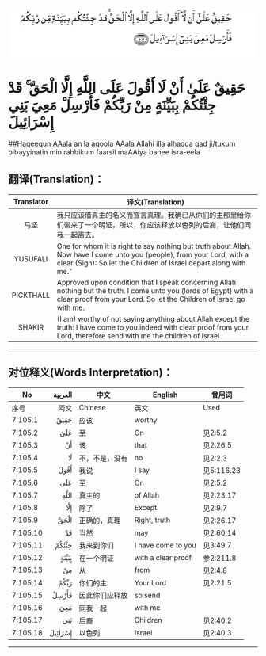 ![007:105](images/007_105.gif)

# حَقِيقٌ عَلَىٰ أَنْ لَا أَقُولَ عَلَى اللَّهِ إِلَّا الْحَقَّ ۚ قَدْ جِئْتُكُمْ بِبَيِّنَةٍ مِنْ رَبِّكُمْ فَأَرْسِلْ مَعِيَ بَنِي إِسْرَائِيلَ 

##Haqeequn AAala an la aqoola AAala Allahi illa alhaqqa qad ji/tukum bibayyinatin min rabbikum faarsil maAAiya banee isra-eela 

## 翻译(Translation)：

| Translator | 译文(Translation)                                            |
| :--------: | ------------------------------------------------------------ |
|    马坚    | 我只应该借真主的名义而宣言真理。我确已从你们的主那里给你们带来了一个明证，所以，你应该释放以色列的后裔，让他们同我一起离去。 |
|  YUSUFALI  | One for whom it is right to say nothing but truth about Allah. Now have I come unto you (people), from your Lord, with a clear (Sign): So let the Children of Israel depart along with me." |
| PICKTHALL  | Approved upon condition that I speak concerning Allah nothing but the truth. I come unto you (lords of Egypt) with a clear proof from your Lord. So let the Children of Israel go with me. |
|   SHAKIR   | (I am) worthy of not saying anything about Allah except the truth: I have come to you indeed with clear proof from your Lord, therefore send with me the children of Israel |

---

## 对位释义(Words Interpretation)：

| No   | العربية | 中文    | English | 曾用词 |
| ---- | ------: | ------- | ------- | ------ |
| 序号 |    阿文 | Chinese | 英文    | Used   |
| 7:105.1  | حَقِيقٌ    | 应该           | worthy             |            |
| 7:105.2  | عَلَىٰ     | 至             | On                 | 见2:5.2    |
| 7:105.3  | أَنْ      | 该             | that               | 见2:26.5   |
| 7:105.4  | لَا      | 不，不是，没有 | no                 | 见2:2.3    |
| 7:105.5  | أَقُولَ    | 我说           | I say              | 见5:116.23 |
| 7:105.6  | عَلَى     | 至             | On                 | 见2:5.2    |
| 7:105.7  | اللَّهِ    | 真主的         | of Allah           | 见2:23.17  |
| 7:105.8  | إِلَّا     | 除了           | Except             | 见2:9.7    |
| 7:105.9  | الْحَقَّ    | 正确的，真理   | Right, truth       | 见2:26.17  |
| 7:105.10 | قَدْ      | 当然           | may                | 见2:60.14  |
| 7:105.11 | جِئْتُكُمْ   | 我来到你们     | I have come to you | 见3:49.7   |
| 7:105.12 | بِبَيِّنَةٍ   | 在一个明证     | with a clear proof | 参2:211.8  |
| 7:105.13 | مِنْ      | 从             | from               | 见2:4.8    |
| 7:105.14 | رَبِّكُمْ    | 你们的主       | Your Lord          | 见2:21.5   |
| 7:105.15 | فَأَرْسِلْ   | 因此你们应释放 | so send            |            |
| 7:105.16 | مَعِيَ     | 同我一起       | with me            |            |
| 7:105.17 | بَنِي     | 后裔           | Children           | 见2:40.2   |
| 7:105.18 | إِسْرَائِيلَ | 以色列         | Israel             | 见2:40.3   |

---